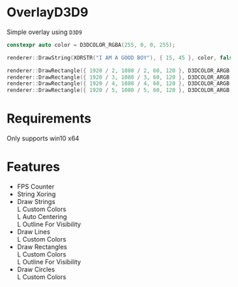 # OverlayD3D9
Simple overlay using `D3D9`

```cpp
constexpr auto color = D3DCOLOR_RGBA(255, 0, 0, 255);

renderer::DrawString(XORSTR("I AM A GOOD BOY"), { 15, 45 }, color, false, true, detail::d3d9_font);

renderer::DrawRectangle({ 1920 / 2, 1080 / 2, 60, 120 }, D3DCOLOR_ARGB(255, 155, 000, 155), true);
renderer::DrawRectangle({ 1920 / 3, 1080 / 3, 60, 120 }, D3DCOLOR_ARGB(255, 155, 055, 155), true);
renderer::DrawRectangle({ 1920 / 4, 1080 / 4, 60, 120 }, D3DCOLOR_ARGB(200, 055, 155, 155), true);
renderer::DrawRectangle({ 1920 / 5, 1080 / 5, 60, 120 }, D3DCOLOR_ARGB(155, 055, 255, 155), true);
```

# Requirements
Only supports win10 x64

# Features
- FPS Counter  
- String Xoring  
- Draw Strings  
L Custom Colors  
L Auto Centering  
L Outline For Visibility  
- Draw Lines  
L Custom Colors  
- Draw Rectangles  
L Custom Colors  
L Outline For Visibility  
- Draw Circles  
L Custom Colors

